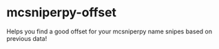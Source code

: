 # mcsniperpy-offset
Helps you find a good offset for your mcsniperpy name snipes based on previous data!
